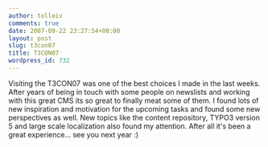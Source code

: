 ```yaml
---
author: tolleiv
comments: true
date: 2007-09-22 23:27:54+00:00
layout: post
slug: t3con07
title: T3CON07
wordpress_id: 732
---
```


Visiting the T3CON07 was one of the best choices I made in the last weeks. After years of being in touch with some people on newslists and working with this great CMS its so great to finally meat some of them. I found lots of new inspiration and motivation for the upcoming tasks and found some new perspectives as well. New topics like the content repository, TYPO3 version 5 and large scale localization also found my attention. After all it's been a great experience... see you next year :)

